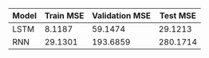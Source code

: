 | Model | Train MSE | Validation MSE | Test MSE |
|-------|-----------|----------------|----------|
| LSTM  | 8.1187    | 59.1474        | 29.1213  |
| RNN   | 29.1301   | 193.6859       | 280.1714 |